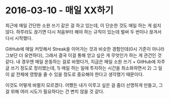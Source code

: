 # 2016-03-10 - 매일 XX하기

최근에 매일 간단한 소원 쓰기 같은 걸 하고 있는데, 이 단순한 것도 매일 하는 게 쉽지 않다. 하루라도 끊기면 다시 처음부터 해야 하는 규칙이 있는데 벌써 두 번이나 끊겨서 다시 시작했다.

GitHub에 매일 커밋해서 Streak을 이어가는 것과 비슷한 경험인데(0시 기준이 아니라 그보단 더 유연하다), 그래서 결국 이걸 통해 얻고 싶은 게 무엇인가 하는 게 관건인 것 같다. 내 경우엔 매일 운동하는 걸로 바꿨다가, 지금은 매일 소원 쓰기 + GitHub에 자주 글 쓰기 정도로 정리했는데, 1) 매일 하는 일에 투자하는 시간을 최소화하면서 2) 그 일이 삶 전체에 영향을 줄 수 있을 정도로 중요해야 한다고 생각했기 때문이다.

이것도 어떻게 바뀔지 모르겠다. 어쨌든 내가 이루고 싶은 걸 좀더 선명하게 만들고, 그걸 위해 여러 시도가 필요하다는 건 변치 않을 것 같다.
